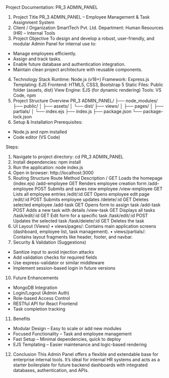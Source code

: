 Project Documentation: PR_3 ADMIN_PANEL
1. Project Title
PR_3 ADMIN_PANEL – Employee Management & Task Assignment System
2. Client / Organization
SmartTech Pvt. Ltd.
Department: Human Resources (HR) – Internal Tools
3. Project Objective
To design and develop a robust, user-friendly, and modular Admin Panel for internal use to:
- Manage employees efficiently.
- Assign and track tasks.
- Enable future database and authentication integration.
- Maintain clean project architecture with reusable components.
4. Technology Stack
Runtime: Node.js (v18+)
Framework: Express.js
Templating: EJS
Frontend: HTML5, CSS3, Bootstrap 5
Static Files: Public folder (assets, dist)
View Engine: EJS (for dynamic rendering)
Tools: VS Code, npm
5. Project Structure Overview
PR_3 ADMIN_PANEL/
├── node_modules/
├── public/
│   ├── assets/
│   └── dist/
├── views/
│   ├── pages/
│   ├── partials/
│   └── index.ejs
├── index.js
├── package.json
└── package-lock.json
6. Setup & Installation
Prerequisites:
- Node.js and npm installed
- Code editor (VS Code)

Steps:
1. Navigate to project directory:
   cd PR_3 ADMIN_PANEL
2. Install dependencies:
   npm install
3. Run the application:
   node index.js
4. Open in browser:
   http://localhost:3000
7. Routing Structure
Route	Method	Description
/	GET	Loads the homepage (index.ejs)
/add-employee	GET	Renders employee creation form
/add-employee	POST	Submits and saves new employee
/view-employee	GET	Lists all employee entries
/edit/:id	GET	Opens employee edit page
/edit/:id	POST	Submits employee updates
/delete/:id	GET	Deletes selected employee
/add-task	GET	Opens form to assign task
/add-task	POST	Adds a new task with details
/view-task	GET	Displays all tasks
/task/edit/:id	GET	Edit form for a specific task
/task/edit/:id	POST	Updates the selected task
/task/delete/:id	GET	Deletes the task
8. UI Layout (Views)
• views/pages/: Contains main application screens (dashboard, employee list, task management).
• views/partials/: Contains layout fragments like header, footer, and navbar.
9. Security & Validation (Suggestions)
- Sanitize input to avoid injection attacks
- Add validation checks for required fields
- Use express-validator or similar middleware
- Implement session-based login in future versions
10. Future Enhancements
- MongoDB Integration
- Login/Logout (Admin Auth)
- Role-based Access Control
- RESTful API for React Frontend
- Task completion tracking
11. Benefits
- Modular Design – Easy to scale or add new modules
- Focused Functionality – Task and employee management
- Fast Setup – Minimal dependencies, quick to deploy
- EJS Templating – Easier maintenance and logic-based rendering
12. Conclusion
This Admin Panel offers a flexible and extendable base for enterprise internal tools. It’s ideal for internal HR systems and acts as a starter boilerplate for future backend dashboards with integrated databases, authentication, and APIs.
